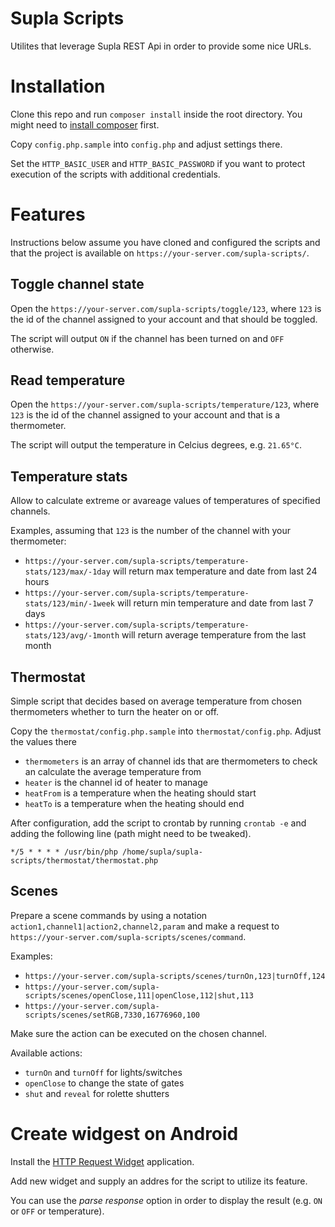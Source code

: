 # Supla Scripts

Utilites that leverage Supla REST Api in order to provide some nice URLs.

# Installation

Clone this repo and run `composer install` inside the root directory. You might need to [install composer](https://getcomposer.org/download/) first.

Copy `config.php.sample` into `config.php` and adjust settings there.

Set the `HTTP_BASIC_USER` and `HTTP_BASIC_PASSWORD` if you want to protect
execution of the scripts with additional credentials.

# Features

Instructions below assume you have cloned and configured the scripts and that
the project is available on `https://your-server.com/supla-scripts/`.

## Toggle channel state

Open the `https://your-server.com/supla-scripts/toggle/123`, where `123` is
the id of the channel assigned to your account and that should be toggled.

The script will output `ON` if the channel has been turned on and `OFF` otherwise.

## Read temperature

Open the `https://your-server.com/supla-scripts/temperature/123`, where `123` is
the id of the channel assigned to your account and that is a thermometer.

The script will output the temperature in Celcius degrees, e.g. `21.65°C`.

## Temperature stats

Allow to calculate extreme or avareage values of temperatures of specified channels.

Examples, assuming that `123` is the number of the channel with your thermometer:

* `https://your-server.com/supla-scripts/temperature-stats/123/max/-1day` will return
  max temperature and date from last 24 hours
* `https://your-server.com/supla-scripts/temperature-stats/123/min/-1week` will return
  min temperature and date from last 7 days
* `https://your-server.com/supla-scripts/temperature-stats/123/avg/-1month` will return
  average temperature from the last month

## Thermostat

Simple script that decides based on average temperature from chosen
thermometers whether to turn the heater on or off.

Copy the `thermostat/config.php.sample` into `thermostat/config.php`.
Adjust the values there

* `thermometers` is an array of channel ids that are thermometers to check an
  calculate the average temperature from
* `heater` is the channel id of heater to manage
* `heatFrom` is a temperature when the heating should start
* `heatTo` is a temperature when the heating should end

After configuration, add the script to crontab by running `crontab -e` and adding
the following line (path might need to be tweaked).

```
*/5 * * * * /usr/bin/php /home/supla/supla-scripts/thermostat/thermostat.php
```

## Scenes

Prepare a scene commands by using a notation `action1,channel1|action2,channel2,param`
and make a request to `https://your-server.com/supla-scripts/scenes/command`.

Examples:

 * `https://your-server.com/supla-scripts/scenes/turnOn,123|turnOff,124`
 * `https://your-server.com/supla-scripts/scenes/openClose,111|openClose,112|shut,113`
 * `https://your-server.com/supla-scripts/scenes/setRGB,7330,16776960,100`
 
Make sure the action can be executed on the chosen channel.

Available actions:

 * `turnOn` and `turnOff` for lights/switches
 * `openClose` to change the state of gates
 * `shut` and `reveal` for rolette shutters

# Create widgest on Android

Install the [HTTP Request Widget](https://play.google.com/store/apps/details?id=com.idlegandalf.httprequestwidget)
application.

Add new widget and supply an addres for the script to utilize its feature.

You can use the *parse response* option in order to display the result
(e.g. `ON` or `OFF` or temperature).
